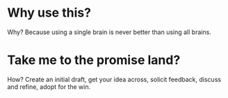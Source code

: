 <!-- TITLE: Why and how to use a RFC Library -->
<!-- SUBTITLE: Come one, come all (within TBWA) -->

# Why use this?
Why? 
Because using a single brain is never better than using all brains.

# Take me to the promise land?
How? 
Create an initial draft, get your idea across, solicit feedback, discuss and refine, adopt for the win.